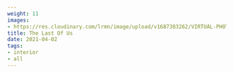 ```yaml
---
weight: 11
images:
- https://res.cloudinary.com/lrmn/image/upload/v1687383262/VIRTUAL-PHOTOGRAPHY/home%20interior/interior4_nl82cz.jpg
title: The Last Of Us
date: 2021-04-02
tags:
- interior
- all
---
```

